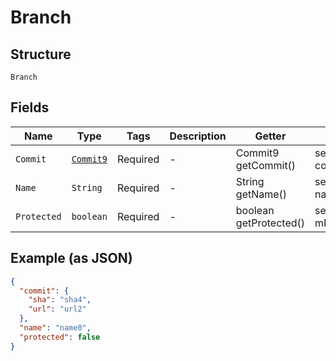 
# Branch

## Structure

`Branch`

## Fields

| Name | Type | Tags | Description | Getter | Setter |
|  --- | --- | --- | --- | --- | --- |
| `Commit` | [`Commit9`](../../doc/models/commit-9.md) | Required | - | Commit9 getCommit() | setCommit(Commit9 commit) |
| `Name` | `String` | Required | - | String getName() | setName(String name) |
| `Protected` | `boolean` | Required | - | boolean getProtected() | setProtected(boolean mProtected) |

## Example (as JSON)

```json
{
  "commit": {
    "sha": "sha4",
    "url": "url2"
  },
  "name": "name0",
  "protected": false
}
```

